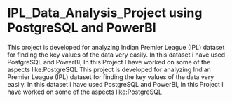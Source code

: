 # IPL_Data_Analysis_Project using PostgreSQL and PowerBI
This project is developed for analyzing Indian Premier League (IPL) dataset for finding the key values of the data very easily.
In this dataset i have used PostgreSQL and PowerBI, In this Project I have worked on some of the aspects like:PostgreSQL This project is developed for analyzing Indian Premier League (IPL) dataset for finding the key values of the data very easily.
In this dataset i have used PostgreSQL and PowerBI, In this Project I have worked on some of the aspects like:PostgreSQL
 
 

